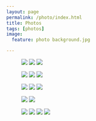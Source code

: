 ```yaml
---
layout: page
permalink: /photo/index.html
title: Photos
tags: [photos]
image:
  feature: photo background.jpg

---
```


<figure class="third">
    <a href="/images/Ania Rybacka9.jpg"><img src="/images/Ania Rybacka9.jpg"></a>
    <a href="/images/Ania Rybacka1.jpg"><img src="/images/Ania Rybacka1.jpg"></a>
    <a href="/images/Ania Rybacka4.jpg"><img src="/images/Ania Rybacka4.jpg"></a>

</figure>

<figure class="third">
    <a href="/images/Ania Rybacka3.jpg"><img src="/images/Ania Rybacka3.jpg"></a>
    <a href="/images/Ania Rybacka10.jpg"><img src="/images/Ania Rybacka10.jpg"></a>
    <a href="/images/Ania Rybacka2.jpg"><img src="/images/Ania Rybacka2.jpg"></a>

</figure>

<figure class="third">
    <a href="/images/Ania Rybacka12.jpg"><img src="/images/Ania Rybacka12.jpg"></a>
    <a href="/images/Ania Rybacka13.jpg"><img src="/images/Ania Rybacka13.jpg"></a>
    <a href="/images/Ania Rybacka14.jpg"><img src="/images/Ania Rybacka14.jpg"></a>

</figure>



<figure class="half">
    <a href="/images/Ania Rybacka7.jpg"><img src="/images/Ania Rybacka7.jpg"></a>
    <a href="/images/Ania Rybacka6.jpg"><img src="/images/Ania Rybacka6.jpg"></a>

</figure>

<figure class="half">
    <a href="/images/Ania Rybacka5.jpg"><img src="/images/Ania Rybacka5.jpg"></a>
    <a href="/images/Ania Rybacka11.jpg"><img src="/images/Ania Rybacka11.jpg"></a>
    <a href="/images/Ania Rybacka8.jpg"><img src="/images/Ania Rybacka8.jpg"></a>
    <a href="/images/momentum2.jpg"><img src="/images/momentum2.jpg"></a>

</figure>
